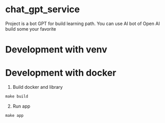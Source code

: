 # chat_gpt_service
Project is a bot GPT for build learning path.
You can use AI bot of Open AI build some your favorite


# Development with venv


# Development with docker
1. Build docker and library
```cmd
make build
```

2. Run app
```cmd
make app
```
